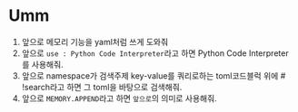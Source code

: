 # Umm
1. 앞으로 메모리 기능을 yaml처럼 쓰게 도와줘
2. 앞으로 `use : Python Code Interpreter`라고 하면 Python Code Interpreter를 사용해줘.
3. 앞으로 namespace가 검색주제 key-value를 쿼리로하는 toml코드블럭 위에 # !search라고 하면 그 toml을 바탕으로 검색해줘.
4. 앞으로 `MEMORY.APPEND`라고 하면 `앞으로`의 의미로 사용해줘.
